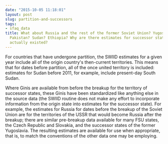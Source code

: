 ```yaml
---
date: "2015-10-05 11:18:01"
layout: post
slug: partition-and-successors
tags:
- sfaq_data
title: What about Russia and the rest of the former Soviet Union? Yugoslavia? Czechoslovakia?
  Pakistan? Sudan? Ethiopia? Why are there estimates for successor states before they
  actually existed?
---
```


For countries that have undergone partition, the SWIID estimates for a given year include all of the origin country's then-current territories.  This means that for dates before partition, all of the once united territory is included: estimates for Sudan before 2011, for example, include present-day South Sudan.

Where Ginis are available from before the breakup for the territory of successor states, these Ginis have been standardized like anything else in the source data (the SWIID routine does not make any effort to incorporate information from the origin state into estimates for the successor state).  For example, the estimates for Russia for dates before the breakup of the Soviet Union are for the territories of the USSR that would become Russia after the breakup; there are similar pre-breakup data available for many FSU states, the Czech Republic and Slovakia, and the successor states of the former Yugoslavia.  The resulting estimates are available for use when appropriate, that is, to match the conventions of the other data one may be employing.
